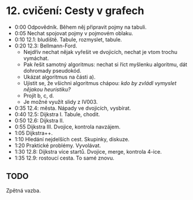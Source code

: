 # 12. cvičení: Cesty v grafech

* 0:00 Odpovědník. Během něj připravit pojmy na tabuli.
* 0:05 Nechat spojovat pojmy v pojmovém oblaku.
* 0:10 12.1: bludiště. Tabule, rozmyslet, tabule.
* 0:20 12.3: Bellmann-Ford.
    - Nejdřív nechat nějak vyřešit ve dvojicích, nechat je vtom trochu vymáchat.
    - Pak řešit samotný algoritmus: nechat si říct myšlenku
       algoritmu, dát dohromady pseudokód.
    - Ukázat algoritmus na části a).
    - Ujistit se, že všichni algoritmus chápou: *kdo by zvládl vymyslet nějakou
      heuristiku?*
    - Projít b, c, d.
    - Je možné využít slidy z IV003.
* 0:35 12.4: města. Nápady ve dvojicích, vysbírat.
* 0:40 12.5: Dijkstra I. Tabule, chodit.
* 0:50 12.6: Dijkstra II.
* 0:55 Dijkstra III. Dvojice, kontrola navzájem.
* 1:05 Dijkstra++.
* 1:10 Hledání nejdelších cest. Skupinky, diskuze.
* 1:20 Praktické problémy. Vyvolávat.
* 1:30 12.8: Dijkstra více startů. Dvojice, merge, kontrola 4-ice.
* 1:35 12.9: rostoucí cesta. To samé znovu.

## TODO

Zpětná vazba.
